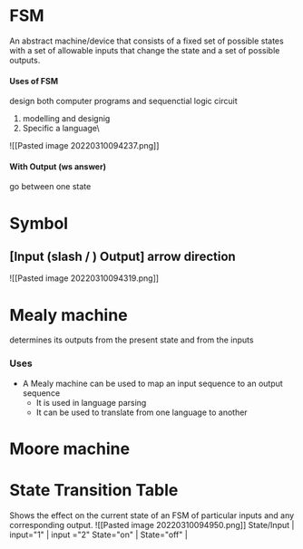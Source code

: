 # FSM
An abstract machine/device that consists of a fixed set of possible states with a set of allowable inputs that change the state and a set of possible outputs.

#### Uses of FSM
design both computer programs and sequenctial logic circuit
1. modelling and designig
2. Specific a language\

![[Pasted image 20220310094237.png]]
#### With Output (ws answer)
go between one state 
# Symbol 
## [Input (slash / ) Output] arrow direction
![[Pasted image 20220310094319.png]]

# Mealy machine
   determines its outputs from the present state and from the inputs
### Uses
- A Mealy machine can be used to map an input sequence to an output sequence
	- It is used in language parsing
	- It can be used to translate from one language to another

# Moore machine

# State  Transition Table
Shows the effect on the current state of an FSM of particular inputs and any corresponding output.
![[Pasted image 20220310094950.png]]
State/Input |  input="1" | input ="2"
State="on" |
State="off" |
